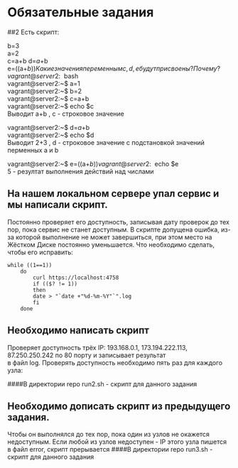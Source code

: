 # Обязательные задания

##2 Есть скрипт:

 b=3   
 a=2  
 c=a+b 
 d=$a+$b  
 e=$(($a+$b))  
 Какие значения переменным c,d,e будут присвоены?
 Почему?
 vagrant@server2:~$ bash   
 vagrant@server2:~$ a=1  
 vagrant@server2:~$ b=2  
 vagrant@server2:~$ c=a+b  
 vagrant@server2:~$ echo $c  
 Выводит  a+b , с - строковое значение

 vagrant@server2:~$ d=$a+$b  
 vagrant@server2:~$ echo $d  
 Выводит  2+3 , d - строковое значение с подстановкой значений перменных a и b

 vagrant@server2:~$ e=$(($a+$b))  
 vagrant@server2:~$ echo $e  
 5 - резултат выполнения действий над числами

 
## На нашем локальном сервере упал сервис и мы написали скрипт.
Постоянно проверяет его доступность, записывая дату проверок до тех пор, 
пока сервис не станет доступным. В скрипте допущена ошибка, из-за которой выполнение не может завершиться, при этом место на Жёстком Диске постоянно уменьшается.
 Что необходимо сделать, чтобы его исправить:

	while ((1==1))
		do
			curl https://localhost:4758
			if (($? != 1))
			then
			date > "`date +"%d-%m-%Y"`".log
			fi
		done

## Необходимо написать скрипт
Проверяет доступность трёх IP: 193.168.0.1, 173.194.222.113, 87.250.250.242 по 80 порту и записывает результат   
в файл log. Проверять доступность необходимо пять раз для каждого узла:

####В директории repo run2.sh - скрипт для данного задания
	

## Необходимо дописать скрипт из предыдущего задания.
Чтобы он выполнялся до тех пор, пока один из узлов не окажется недоступным. 
Если любой из узлов недоступен - IP этого узла пишется в файл error, скрипт прерывается
 ####В директории repo run3.sh - скрипт для данного задания
